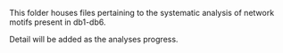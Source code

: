 This folder houses files pertaining to the systematic analysis of network motifs present in db1-db6.

Detail will be added as the analyses progress.
